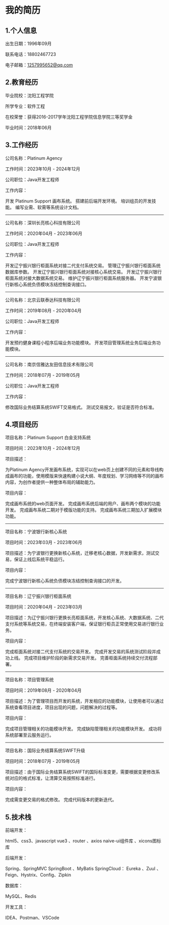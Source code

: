 # 我的简历

## 1.个人信息

出生日期：1996年09月

联系电话：18802467723

电子邮箱：1257995652@qq.com

## 2.教育经历

毕业院校：沈阳工程学院

所学专业：软件工程

在校荣誉：获得2016-2017学年沈阳工程学院信息学院三等奖学金

毕业时间：2018年06月

## 3.工作经历

公司名称：Platinum Agency

工作时间：2023年10月 - 2024年12月

公司职位：Java开发工程师

工作内容：

开发 Platinum Support 画布系统。
搭建前后端开发环境。
培训组员的开发技能。
编写业需、软需等系统设计文档。

---

公司名称：深圳长亮核心科技有限公司

工作时间：2020年04月 - 2023年06月

公司职位：Java开发工程师

工作内容：

开发辽宁振兴银行柜面系统对接二代支付系统交易。
管理辽宁振兴银行柜面系统数据库参数。
开发辽宁振兴银行柜面系统对接核心系统交易。
开发辽宁振兴银行柜面系统对接大数据系统交易。
维护辽宁振兴银行柜面系统服务器。
开发宁波银行新核心系统负债模块冻结控制查询接口。

---

公司名称：北京云联泰达科技有限公司

工作时间：2019年08月 - 2020年04月

公司职位：Java开发工程师

工作内容：

开发预约健身课程小程序后端业务功能模块。
开发项目管理系统业务后端业务功能模块。

---

公司名称：南京信雅达友田信息技术有限公司

工作时间：2018年07月 - 2019年05月

公司职位：Java开发工程师

工作内容：

修改国际业务结算系统SWIFT交易格式。
测试交易报文，验证是否符合标准。

## 4.项目经历

项目名称：Platinum Support 白金支持系统

项目时间：2023年10月 - 2024年12月

项目描述：

为Platinum Agency开发画布系统，实现可以在web页上创建不同的元素和导线构成画布的功能，使用模版来快速构建小说大纲、年度规划、学习网络等不同的画布内容，为创作者提供一种整体布局的辅助能力。

项目内容：

完成画布系统的web页面开发。
完成画布系统后端的用户、画布两个模块的功能开发。
完成画布系统二期对于模版功能的支持。
完成画布系统三期加入扩展模块功能。

---

项目名称：宁波银行新核心系统

项目时间：2023年03月 - 2023年06月

项目描述：为宁波银行更换新核心系统，迁移老核心数据，开发新需求，测试交易，保证上线后系统平稳运行。

项目内容：

完成宁波银行新核心系统负债模块冻结控制查询接口的开发。

---

项目名称：辽宁振兴银行柜面系统

项目时间：2020年04月 - 2023年03月

项目描述：为辽宁振兴银行更换长亮柜面系统，开发核心系统、大数据系统、二代支付系统等系统交易，在终端安装客户端，保证银行柜员正常使用交易进行银行业务。

项目内容：

完成柜面系统对接二代支付系统的交易开发。 
完成开发交易的系统测试阶段并成功上线。 
完成项目维护阶段的新需求交易开发。 
完善柜面系统持续交付流程部署。

---

项目名称：项目管理系统

项目时间：2019年08月 - 2020年04月

项目描述：为了管理项目而开发的系统，开发相应的功能模块，让使用者可以通过系统查看项目进度，项目出现的问题，问题解决的过程等。

项目内容：

完成项目管理相关的功能模块开发。 
完成缺陷管理相关的功能模块开发。
成功将系统部署至云服务运行。

---

项目名称：国际业务结算系统SWIFT升级

项目时间：2018年07月 - 2019年05月

项目描述：由于国际业务结算系统SWIFT的国际标准变更，需要根据变更修改系统对应的格式标准，让清算交易按照标准进行。

项目内容：

完成需变更交易的格式修改。 
完成代码版本的更新迭代。

## 5.技术栈

前端开发：

html5、css3、javascript
vue3 、router 、axios 
naive-ui组件库 、xicons图标库

后端开发：

Spring、SpringMVC
SpringBoot  、MyBatis
SpringCloud：
Eureka 、Zuul 、Feign、Hystrix、Config、Zipkin

数据库：

MySQL、Redis

开发工具：

IDEA、Postman、VSCode






